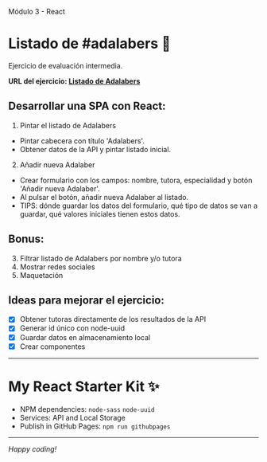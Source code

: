 Módulo 3 - React

# Listado de #adalabers 💜

Ejercicio de evaluación intermedia.

**URL del ejercicio: [Listado de Adalabers](http://beta.adalab.es/modulo-3-evaluacion-intermedia-mararochafernandez/)**

## Desarrollar una SPA con React:

1. Pintar el listado de Adalabers

- Pintar cabecera con título 'Adalabers'.
- Obtener datos de la API y pintar listado inicial.

2. Añadir nueva Adalaber

- Crear formulario con los campos: nombre, tutora, especialidad y botón 'Añadir nueva Adalaber'.
- Al pulsar el botón, añadir nueva Adalaber al listado.
- TIPS: dónde guardar los datos del formulario, qué tipo de datos se van a guardar, qué valores iniciales tienen estos datos.

## Bonus:

3. Filtrar listado de Adalabers por nombre y/o tutora
4. Mostrar redes sociales
5. Maquetación

## Ideas para mejorar el ejercicio:

- [x] Obtener tutoras directamente de los resultados de la API
- [x] Generar id único con node-uuid
- [x] Guardar datos en almacenamiento local
- [x] Crear componentes

---

# My React Starter Kit ✨

- NPM dependencies: `node-sass` `node-uuid`
- Services: API and Local Storage
- Publish in GitHub Pages: `npm run githubpages`

---

_Happy coding!_
